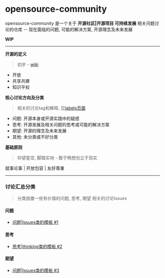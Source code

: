 # opensource-community

opensource-community 是一个关于 **开源社区|开源项目 可持续发展** 相关问题讨论的仓库 -- 现在面临的问题, 可能的解决方案, 开源理念及未来发展

**WIP**

---

**开源的定义**

> 初步 - [wiki](https://en.wikipedia.org/wiki/Open_source)

- 开放
- 共享共建
- 知识平权

**核心讨论方向及分类**

> 相关的讨论tag和解释, 见[labels页面](https://github.com/Sunrisepeak/opensource-community/issues/labels)

- 问题: 开源本身或开源实践中的疑惑
- 思考: 开源发展及相关问题的思考或可能的解决方案
- 期望: 开源的理念及未来发展
- 其他: 未分类或不好分类

**基础原则**

> 仰望星空, 脚踏实地 - 敢于畅想也立于现实

 就事论事 | 开放包容 | 友好尊重

 ---

### 讨论汇总分类

> 分类放置一些有价值的问题, 思考, 期望 相关的讨论Issues

#### 问题

- [问题|Issues类的模板 #1](https://github.com/Sunrisepeak/opensource-community/issues/1)

#### 思考

- [思考|thinking类的模板 #2](https://github.com/Sunrisepeak/opensource-community/issues/2)

#### 期望

- [问题|Issues类的模板 #3](https://github.com/Sunrisepeak/opensource-community/issues/2)
